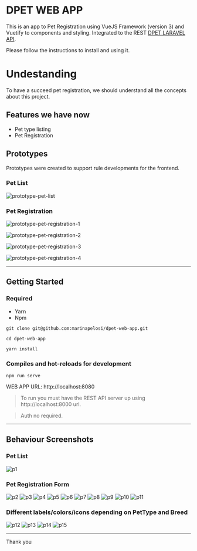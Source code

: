 # DPET WEB APP

This is an app to Pet Registration using VueJS Framework (version 3) and Vuetify to components and styling. Integrated to the REST [DPET LARAVEL API](https://github.com/marinapelosi/dpet-laravel-api).

Please follow the instructions to install and using it.

# Undestanding

To have a succeed pet registration, we should understand all the concepts about this project.

## Features we have now

- Pet type listing
- Pet Registration

## Prototypes

Prototypes were created to support rule developments for the frontend.

### Pet List

![prototype-pet-list](public/img/prototype-1.png)

### Pet Registration

![prototype-pet-registration-1](public/img/prototype-2.png)

![prototype-pet-registration-2](public/img/prototype-3.png)

![prototype-pet-registration-3](public/img/prototype-4.png)

![prototype-pet-registration-4](public/img/prototype-5.png)

----

## Getting Started

### Required

- Yarn
- Npm

```
git clone git@github.com:marinapelosi/dpet-web-app.git
```

```
cd dpet-web-app
```

```
yarn install
```

### Compiles and hot-reloads for development
```
npm run serve
```

WEB APP URL: http://localhost:8080

> To run you must have the REST API server up using http://localhost:8000 url.

> Auth no required.

-----

## Behaviour Screenshots

### Pet List
![p1](public/img/pet-list.png)

### Pet Registration Form
![p2](public/img/pet-registration-1.png)
![p3](public/img/pet-registration-2.png)
![p4](public/img/pet-registration-3.png)
![p5](public/img/pet-registration-4.png)
![p6](public/img/pet-registration-5.png)
![p7](public/img/pet-registration-6.png)
![p8](public/img/pet-registration-7.png)
![p9](public/img/pet-registration-8.png)
![p10](public/img/pet-registration-9.png)
![p11](public/img/pet-registration-10.png)

### Different labels/colors/icons depending on PetType and Breed
![p12](public/img/pet-registration-11.png)
![p13](public/img/pet-registration-12.png)
![p14](public/img/pet-registration-13.png)
![p15](public/img/pet-registration-14.png)


-----

Thank you
